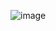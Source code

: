![image](https://github.com/Mouneeshsaravanan/task-1/assets/143420214/a5c7f32f-d7c2-4d4a-97d0-9bc8c4f26b35)
